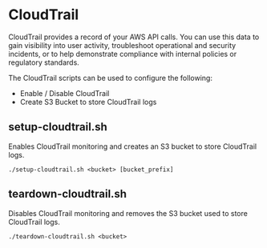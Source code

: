 # CloudTrail
CloudTrail provides a record of your AWS API calls.  You can use this data to gain visibility into user activity, troubleshoot operational and security incidents, or to help demonstrate compliance with internal policies or regulatory standards.

The CloudTrail scripts can be used to configure the following:
* Enable / Disable CloudTrail
* Create S3 Bucket to store CloudTrail logs

## setup-cloudtrail.sh
Enables CloudTrail monitoring and creates an S3 bucket to store CloudTrail logs.

    ./setup-cloudtrail.sh <bucket> [bucket_prefix]

## teardown-cloudtrail.sh
Disables CloudTrail monitoring and removes the S3 bucket used to store CloudTrail logs.

    ./teardown-cloudtrail.sh <bucket>
